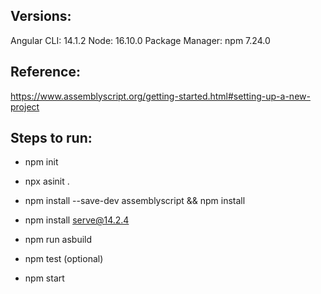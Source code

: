 ## Versions:

Angular CLI: 14.1.2
Node: 16.10.0
Package Manager: npm 7.24.0

## Reference:

https://www.assemblyscript.org/getting-started.html#setting-up-a-new-project

## Steps to run:

- npm init
- npx asinit .

- npm install --save-dev assemblyscript && npm install
- npm install serve@14.2.4
- npm run asbuild
- npm test (optional)
- npm start
